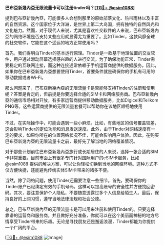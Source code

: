 **巴布亞新幾內亞无限流量卡可以注册tinder吗？[[TG💪+ @esim1088](https://t.me/s/esim1088)]**

提到巴布亞新幾內亞，可能很多人会想到那里的原始部落文化、热带雨林以及丰富的自然资源。这个国家位于大洋洲，是世界上第二大岛国，拥有独特的自然风光和文化魅力。然而，对于现代人来说，尤其是喜欢社交软件的人来说，巴布亞新幾內亞的网络环境是否支持某些应用就显得尤为重要了。比如Tinder，这款风靡全球的社交软件，它能在这个遥远的地方正常使用吗？

首先，我们得明白Tinder的基本运行原理。Tinder是一款基于地理位置的交友软件，用户通过滑动屏幕选择感兴趣的人进行交流。为了确保功能正常，Tinder需要稳定的互联网连接，而这种连接通常依赖于手机运营商提供的数据服务。因此，如果你在巴布亞新幾內亞想要使用Tinder，首要条件就是确保你的手机有可用的移动数据或者Wi-Fi。

那么问题来了，巴布亞新幾內亞的无限流量卡是否能够支持Tinder的注册和使用呢？答案是肯定的，但前提是你要选择合适的SIM卡和网络服务商。巴布亞新幾內亞的通信市场相对开放，有多家运营商提供移动数据服务，比如Digicel和Telikom PNG等。这些运营商提供的无限流量套餐可以帮助你在该地区顺畅地使用Tinder。

不过，在实际操作中，可能会遇到一些小麻烦。比如，有些地区的信号覆盖较差，这会影响Tinder的定位功能和消息发送速度。此外，由于Tinder对网络速度有一定的要求，如果你所在的位置网络状况不佳，可能会影响用户体验。因此，在购买巴布亞新幾內亞的无限流量卡之前，最好先了解当地的网络覆盖情况。

对于那些计划前往巴布亞新幾內亞旅行或长期居住的人来说，选择一张合适的SIM卡非常重要。目前市面上有很多专门针对国际用户的eSIM卡服务，比如@esim1088 提供的解决方案，可以让你轻松切换到当地的网络环境。这种方式不仅方便快捷，还能避免传统实体SIM卡带来的诸多不便。

当然，除了网络问题，使用Tinder还需要注意一些细节。首先，要确保你的Tinder账户已经绑定有效的手机号码，这样可以提高账号的安全性并方便找回密码。其次，要注意保护个人隐私，不要随意透露过多个人信息给陌生人。最后，保持良好的上网习惯，遵守当地法律法规和社会公德。

总之，巴布亞新幾內亞的无限流量卡是可以用来注册和使用Tinder的。只要选择靠谱的运营商和服务商，并且做好充分准备，你就可以在这个美丽而神秘的地方尽情享受Tinder带来的乐趣。无论是寻找朋友还是邂逅浪漫，Tinder都能为你提供一个广阔的平台。

[[TG💪+ @esim1088](https://t.me/s/esim1088) ![Image](https://i.postimg.cc/4NQfJmqS/Snipaste-2025-05-13-00-14-12.png)]